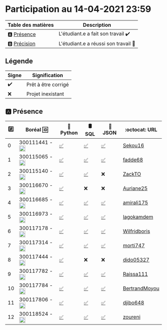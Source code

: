 # Participation au 14-04-2021 23:59

| Table des matières            | Description                                             |
|-------------------------------|---------------------------------------------------------|
| :a: [Présence](#a-présence)   | L'étudiant.e a fait son travail    :heavy_check_mark:   |
| :b: [Précision](#b-précision) | L'étudiant.e a réussi son travail  :tada:               |

## Légende

| Signe              | Signification                 |
|--------------------|-------------------------------|
| :heavy_check_mark: | Prêt à être corrigé           |
| :x:                | Projet inexistant             |

## :a: Présence

|:hash:| Boréal :id:                | :snake: Python | :oil_drum: SQL | :newspaper: JSON |:octocat: URL |
|------|----------------------------|----------------|----------------|-----|-----|
| 0 | 300111441 - <image src='https://avatars0.githubusercontent.com/u/55207099?s=460&v=4' width=20 height=20></image> | [:white_check_mark:](../300111441/b300111441.py) | [:white_check_mark:](../300111441/b300111441.sql) | [:white_check_mark:](../300111441/b300111441.json) | [Sekou16](https://github.com/Sekou16/lab-programmation-mysqlsh-en-python) |
| 1 | 300115065 - <image src='https://avatars0.githubusercontent.com/u/54910778?s=460&v=4' width=20 height=20></image> | [:white_check_mark:](../300115065/b300115065.py) | [:white_check_mark:](../300115065/b300115065.sql) | [:white_check_mark:](../300115065/b300115065.json) | [fadde68](https://github.com/fadde68/lab-programmation-mysqlsh-en-python) |
| 2 | 300115140 - <image src='https://avatars0.githubusercontent.com/u/54910329?s=460&v=4' width=20 height=20></image> | [:white_check_mark:](../300115140/b300115140.py) | [:white_check_mark:](../300115140/b300115140.sql) | :x: | [ZackTO](https://github.com/ZackTO/lab-programmation-mysqlsh-en-python) |
| 3 | 300116670 - <image src='https://avatars0.githubusercontent.com/u/55238107?s=460&v=4' width=20 height=20></image> | [:white_check_mark:](../300116670/b300116670.py) | :x: | :x: | [Auriane25](https://github.com/Auriane25/lab-programmation-mysqlsh-en-python) |
| 4 | 300116685 - <image src='https://avatars0.githubusercontent.com/u/54910751?s=460&v=4' width=20 height=20></image> | [:white_check_mark:](../300116685/b300116685.py) | [:white_check_mark:](../300116685/b300116685.sql) | [:white_check_mark:](../300116685/b300116685.json) | [amirali175](https://github.com/amirali175/lab-programmation-mysqlsh-en-python) |
| 5 | 300116973 - <image src='https://avatars0.githubusercontent.com/u/54910252?s=460&v=4' width=20 height=20></image> | [:white_check_mark:](../300116973/b300116973.py) | [:white_check_mark:](../300116973/b300116973.sql) | [:white_check_mark:](../300116973/b300116973.json) | [lagokamdem](https://github.com/lagokamdem/lab-programmation-mysqlsh-en-python) |
| 6 | 300117178 - <image src='https://avatars0.githubusercontent.com/u/54910937?s=460&v=4' width=20 height=20></image> | [:white_check_mark:](../300117178/b300117178.py) | [:white_check_mark:](../300117178/b300117178.sql) | [:white_check_mark:](../300117178/b300117178.json) | [Wilfridboris](https://github.com/Wilfridboris/lab-programmation-mysqlsh-en-python) |
| 7 | 300117314 - <image src='https://avatars0.githubusercontent.com/u/54910700?s=460&v=4' width=20 height=20></image> | [:white_check_mark:](../300117314/b300117314.py) | [:white_check_mark:](../300117314/b300117314.sql) | [:white_check_mark:](../300117314/b300117314.json) | [morti747](https://github.com/morti747/lab-programmation-mysqlsh-en-python) |
| 8 | 300117444 - <image src='https://avatars0.githubusercontent.com/u/54910261?s=460&v=4' width=20 height=20></image> | [:white_check_mark:](../300117444/b300117444.py) | :x: | :x: | [dido05327](https://github.com/dido05327/lab-programmation-mysqlsh-en-python) |
| 9 | 300117782 - <image src='https://avatars0.githubusercontent.com/u/56364697?s=460&v=4' width=20 height=20></image> | [:white_check_mark:](../300117782/b300117782.py) | [:white_check_mark:](../300117782/b300117782.sql) | [:white_check_mark:](../300117782/b300117782.json) | [Raissa111](https://github.com/Raissa111/lab-programmation-mysqlsh-en-python) |
| 10 | 300117784 - <image src='https://avatars0.githubusercontent.com/u/54910102?s=460&v=4' width=20 height=20></image> | [:white_check_mark:](../300117784/b300117784.py) | [:white_check_mark:](../300117784/b300117784.sql) | [:white_check_mark:](../300117784/b300117784.json) | [BertrandMoyou](https://github.com/BertrandMoyou/lab-programmation-mysqlsh-en-python) |
| 11 | 300117806 - <image src='https://avatars0.githubusercontent.com/u/54910103?s=460&v=4' width=20 height=20></image> | [:white_check_mark:](../300117806/b300117806.py) | [:white_check_mark:](../300117806/b300117806.sql) | [:white_check_mark:](../300117806/b300117806.json) | [djibo648](https://github.com/djibo648/lab-programmation-mysqlsh-en-python) |
| 12 | 300118524 - <image src='https://avatars0.githubusercontent.com/u/56364857?s=460&v=4' width=20 height=20></image> | [:white_check_mark:](../300118524/b300118524.py) | [:white_check_mark:](../300118524/b300118524.sql) | [:white_check_mark:](../300118524/b300118524.json) | [zoureni](https://github.com/zoureni/lab-programmation-mysqlsh-en-python) |
